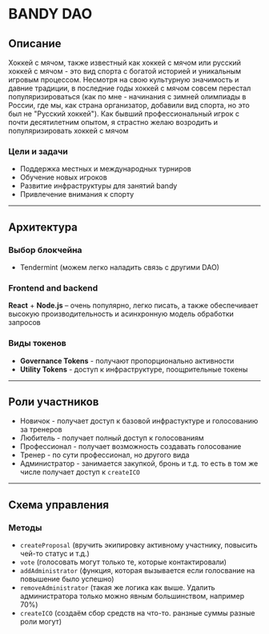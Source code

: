 # BANDY DAO

## Описание
Хоккей с мячом, также известный как хоккей с мячом или русский хоккей с мячом - это вид спорта с богатой историей и уникальным игровым процессом. Несмотря на свою культурную значимость и давние традиции, в последние годы хоккей с мячом совсем перестал популяризироваться (как по мне - начинания с зимней олимпиады в России, где мы, как страна организатор, добавили вид спорта, но это был не "Русский хоккей"). Как бывший профессиональный игрок с почти десятилетним опытом, я страстно желаю возродить и популяризировать хоккей с мячом

### Цели и задачи
- Поддержка местных и международных турниров
- Обучение новых игроков
- Развитие инфраструктуры для занятий bandy
- Привлечение внимания к спорту

---

## Архитектура

### Выбор блокчейна

- Tendermint (можем легко наладить связь с другими DAO)

### Frontend and backend

**React** + **Node.js** – очень популярно, легко писать, а также обеспечивает высокую производительность и асинхронную модель обработки запросов

### Виды токенов

- **Governance Tokens** - получают пропорционально активности
- **Utility Tokens** - доступ к инфраструктуре, поощрительные токены

---

## Роли участников
- Новичок - получает доступ к базовой инфрастуктуре и голосованию за тренеров
- Любитель - получает полный доступ к голосованиям
- Профессионал - получает возможность создавать голосование
- Тренер - по сути профессионал, но другого вида
- Администратор - занимается закупкой, бронь и т.д. то есть в том же числе получает доступ к `createICO`

---

## Схема управления
### Методы
- `createProposal` (вручить экипировку активному участнику, повысить чей-то статус и т.д.)
- `vote` (голосовать могут только те, которые контактировали)
- `addAdministrator` (функция, которая вызывается если голосвание на повышение было успешно)
- `removeAdministrator` (такая же логика как выше. Удалить администратора только можно явным большинством, например 70%)
- `createICO` (создаём сбор средств на что-то. ранзные суммы разные роли могут)
